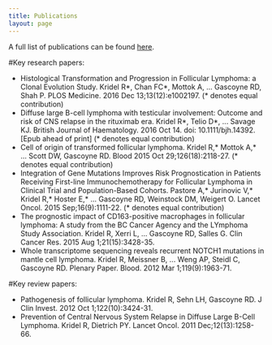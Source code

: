 ```yaml
---
title: Publications
layout: page
---
```


A full list of publications can be found [here](https://scholar.google.lu/citations?user=JFRauOgAAAAJ&hl=en).

#Key research papers:

- Histological Transformation and Progression in Follicular Lymphoma: a Clonal Evolution Study. Kridel R\*, Chan FC\*, Mottok A, ... Gascoyne RD, Shah P. PLOS Medicine. 2016 Dec 13;13(12):e1002197. (\* denotes equal contribution)
- Diffuse large B-cell lymphoma with testicular involvement: Outcome and risk of CNS relapse in the rituximab era. Kridel R\*, Telio D\*, ... Savage KJ. British Journal of Haematology. 2016 Oct 14. doi: 10.1111/bjh.14392. [Epub ahead of print] (\* denotes equal contribution)
- Cell of origin of transformed follicular lymphoma. Kridel R,\* Mottok A,\* ... Scott DW, Gascoyne RD. Blood 2015 Oct 29;126(18):2118-27. (\* denotes equal contribution)
- Integration of Gene Mutations Improves Risk Prognostication in Patients Receiving First-line Immunochemotherapy for Follicular Lymphoma in Clinical Trial and Population-Based Cohorts. Pastore A,\* Jurinovic V,\* Kridel R,\* Hoster E,\* ... Gascoyne RD, Weinstock DM, Weigert O. Lancet Oncol. 2015 Sep;16(9):1111-22. (\* denotes equal contribution)
- The prognostic impact of CD163-positive macrophages in follicular lymphoma: A study from the BC Cancer Agency and the LYmphoma Study Association. Kridel R, Xerri L, ... Gascoyne RD, Salles G. Clin Cancer Res. 2015 Aug 1;21(15):3428-35.
- Whole transcriptome sequencing reveals recurrent NOTCH1 mutations in mantle cell lymphoma. Kridel R, Meissner B, ... Weng AP, Steidl C, Gascoyne RD. Plenary Paper. Blood. 2012 Mar 1;119(9):1963-71.

#Key review papers:

- Pathogenesis of follicular lymphoma. Kridel R, Sehn LH, Gascoyne RD. J Clin Invest. 2012 Oct 1;122(10):3424-31.
- Prevention of Central Nervous System Relapse in Diffuse Large B-Cell Lymphoma. Kridel R, Dietrich PY. Lancet Oncol. 2011 Dec;12(13):1258-66.
